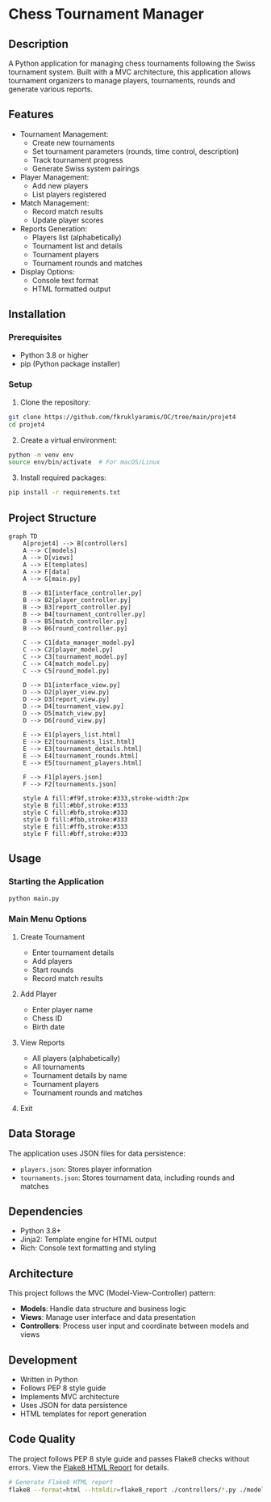 # Chess Tournament Manager

## Description
A Python application for managing chess tournaments following the Swiss tournament system. Built with a MVC architecture, this application allows tournament organizers to manage players, tournaments, rounds and generate various reports.

## Features
- Tournament Management:
  - Create new tournaments
  - Set tournament parameters (rounds, time control, description)
  - Track tournament progress
  - Generate Swiss system pairings
- Player Management:
  - Add new players
  - List players registered
- Match Management:
  - Record match results
  - Update player scores
- Reports Generation:
  - Players list (alphabetically)
  - Tournament list and details
  - Tournament players
  - Tournament rounds and matches
- Display Options:
  - Console text format
  - HTML formatted output

## Installation

### Prerequisites
- Python 3.8 or higher
- pip (Python package installer)

### Setup
1. Clone the repository:
```bash
git clone https://github.com/fkruklyaramis/OC/tree/main/projet4
cd projet4
```

2. Create a virtual environment:
```bash
python -m venv env
source env/bin/activate  # For macOS/Linux
```

3. Install required packages:
```bash
pip install -r requirements.txt
```

## Project Structure
```mermaid
graph TD
    A[projet4] --> B[controllers]
    A --> C[models]
    A --> D[views]
    A --> E[templates]
    A --> F[data]
    A --> G[main.py]

    B --> B1[interface_controller.py]
    B --> B2[player_controller.py]
    B --> B3[report_controller.py]
    B --> B4[tournament_controller.py]
    B --> B5[match_controller.py]
    B --> B6[round_controller.py]

    C --> C1[data_manager_model.py]
    C --> C2[player_model.py]
    C --> C3[tournament_model.py]
    C --> C4[match_model.py]
    C --> C5[round_model.py]

    D --> D1[interface_view.py]
    D --> D2[player_view.py]
    D --> D3[report_view.py]
    D --> D4[tournament_view.py]
    D --> D5[match_view.py]
    D --> D6[round_view.py]

    E --> E1[players_list.html]
    E --> E2[tournaments_list.html]
    E --> E3[tournament_details.html]
    E --> E4[tournament_rounds.html]
    E --> E5[tournament_players.html]

    F --> F1[players.json]
    F --> F2[tournaments.json]

    style A fill:#f9f,stroke:#333,stroke-width:2px
    style B fill:#bbf,stroke:#333
    style C fill:#bfb,stroke:#333
    style D fill:#fbb,stroke:#333
    style E fill:#ffb,stroke:#333
    style F fill:#bff,stroke:#333
```

## Usage

### Starting the Application
```bash
python main.py
```

### Main Menu Options
1. Create Tournament
   - Enter tournament details
   - Add players
   - Start rounds
   - Record match results

2. Add Player
   - Enter player name
   - Chess ID
   - Birth date

3. View Reports
   - All players (alphabetically)
   - All tournaments
   - Tournament details by name
   - Tournament players
   - Tournament rounds and matches

4. Exit

## Data Storage
The application uses JSON files for data persistence:
- `players.json`: Stores player information
- `tournaments.json`: Stores tournament data, including rounds and matches

## Dependencies
- Python 3.8+
- Jinja2: Template engine for HTML output
- Rich: Console text formatting and styling

## Architecture
This project follows the MVC (Model-View-Controller) pattern:
- **Models**: Handle data structure and business logic
- **Views**: Manage user interface and data presentation
- **Controllers**: Process user input and coordinate between models and views

## Development
- Written in Python
- Follows PEP 8 style guide
- Implements MVC architecture
- Uses JSON for data persistence
- HTML templates for report generation

## Code Quality
The project follows PEP 8 style guide and passes Flake8 checks without errors. 
View the [Flake8 HTML Report](flake8_report/index.html) for details.

```bash
# Generate Flake8 HTML report
flake8 --format=html --htmldir=flake8_report ./controllers/*.py ./models/*.py ./views/*.py main.py
```